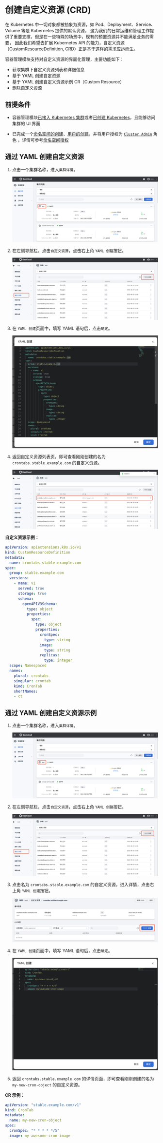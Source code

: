 # 创建自定义资源 (CRD)

在 Kubernetes 中一切对象都被抽象为资源，如 Pod、Deployment、Service、Volume 等是 Kubernetes 提供的默认资源，
这为我们的日常运维和管理工作提供了重要支撑，但是在一些特殊的场景中，现有的预置资源并不能满足业务的需要，
因此我们希望去扩展 Kubernetes API 的能力，自定义资源（CustomResourceDefinition, CRD）正是基于这样的需求应运而生。

容器管理模块支持对自定义资源的界面化管理，主要功能如下：

- 获取集群下自定义资源列表和详细信息
- 基于 YAML 创建自定资源
- 基于 YAML 创建自定义资源示例 CR（Custom Resource）
- 删除自定义资源

## 前提条件

- 容器管理模块[已接入 Kubernetes 集群](../Clusters/JoinACluster.md)或者[已创建 Kubernetes](../Clusters/CreateCluster.md)，且能够访问集群的 UI 界面

- 已完成一个[命名空间的创建](../Namespaces/createns.md)、[用户的创建](../../../ghippo/04UserGuide/01UserandAccess/user.md)，并将用户授权为 [`Cluster Admin`](../Permissions/PermissionBrief.md#cluster-admin) 角色 ，详情可参考[命名空间授权](../Permissions/Cluster-NSAuth.md)

## 通过 YAML 创建自定义资源

1. 点击一个集群名称，进入`集群详情`。

    ![集群详情](../../images/crd01.png)

2. 在左侧导航栏，点击`自定义资源`，点击右上角 `YAML 创建`按钮。

    ![点击创建按钮](../../images/crd02.png)

3. 在 `YAML 创建`页面中，填写 YAML 语句后，点击`确定`。

    ![填写 yaml](../../images/crd03.png)

4. 返回自定义资源列表页，即可查看刚刚创建的名为 `crontabs.stable.example.com` 的自定义资源。

    ![查看](../../images/crd04.png)

**自定义资源示例：**

```yaml title="CRD example"
apiVersion: apiextensions.k8s.io/v1
kind: CustomResourceDefinition
metadata:
  name: crontabs.stable.example.com
spec:
  group: stable.example.com
  versions:
    - name: v1
      served: true
      storage: true
      schema:
        openAPIV3Schema:
          type: object
          properties:
            spec:
              type: object
              properties:
                cronSpec:
                  type: string
                image:
                  type: string
                replicas:
                  type: integer
  scope: Namespaced
  names:
    plural: crontabs
    singular: crontab
    kind: CronTab
    shortNames:
    - ct
```

## 通过 YAML 创建自定义资源示例

1. 点击一个集群名称，进入`集群详情`。

    ![集群详情](../../images/crd01.png)

2. 在左侧导航栏，点击`自定义资源`，点击右上角 `YAML 创建`按钮。

    ![点击创建按钮](../../images/crd02.png)

3. 点击名为 `crontabs.stable.example.com` 的自定义资源，进入详情，点击右上角 `YAML 创建`按钮。

    ![点击创建按钮](../../images/crd05.png)

4. 在 `YAML 创建`页面中，填写 YAML 语句后，点击`确定`。

    ![填写 yaml](../../images/crd06.png)

5. 返回 `crontabs.stable.example.com` 的详情页面，即可查看刚刚创建的名为 `my-new-cron-object` 的自定义资源。

**CR 示例：**

```yaml title="CR example"
apiVersion: "stable.example.com/v1"
kind: CronTab
metadata:
  name: my-new-cron-object
spec:
  cronSpec: "* * * * */5"
  image: my-awesome-cron-image
```
